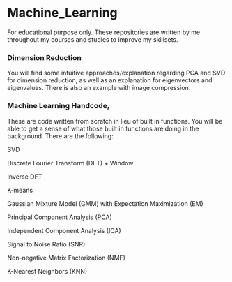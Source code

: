 # Machine_Learning
For educational purpose only. These repositories are written by me throughout my courses and studies to improve my skillsets.

### Dimension Reduction
You will find some intuitive approaches/explanation regarding PCA and SVD for dimension reduction, as well as an explanation for eigenvectors and eigenvalues. 
There is also an example with image compression.

### Machine Learning Handcode, 
These are code written from scratch in lieu of built in functions. You will be able to get a sense of what those built in functions are doing in the background. There are the following:

SVD

Discrete Fourier Transform (DFT) + Window

Inverse DFT

K-means

Gaussian Mixture Model (GMM) with Expectation Maximization (EM)

Principal Component Analysis (PCA)

Independent Component Analysis (ICA)

Signal to Noise Ratio (SNR)

Non-negative Matrix Factorization (NMF)

K-Nearest Neighbors (KNN)

